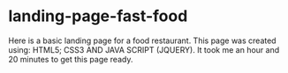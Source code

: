 # landing-page-fast-food
Here is a basic landing page for a food restaurant. This page was created using: HTML5; CSS3 AND JAVA SCRIPT (JQUERY). It took me an hour and 20 minutes to get this page ready.
